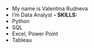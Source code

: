 - My name is Valentina Rudneva
- I’m Data Analyst
  **- SKILLS:**
- Python
- SQL
- Excel, Power Point
- Tableau
  
